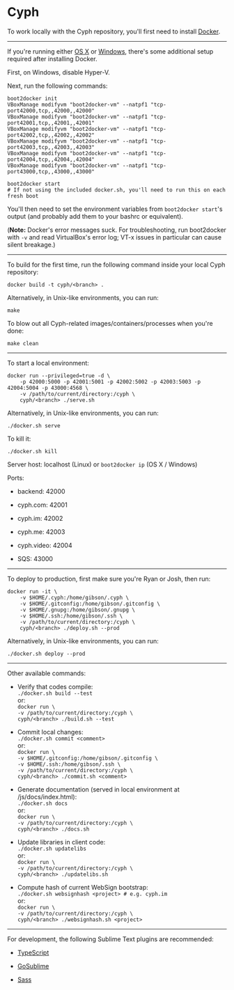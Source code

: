 # Cyph

To work locally with the Cyph repository, you'll first need to install [Docker](http://www.docker.com/).

---

If you're running either [OS X](https://docs.docker.com/installation/mac/) or [Windows](https://docs.docker.com/installation/windows/), there's some additional setup required after installing Docker.

First, on Windows, disable Hyper-V.

Next, run the following commands:

	boot2docker init
	VBoxManage modifyvm "boot2docker-vm" --natpf1 "tcp-port42000,tcp,,42000,,42000"
	VBoxManage modifyvm "boot2docker-vm" --natpf1 "tcp-port42001,tcp,,42001,,42001"
	VBoxManage modifyvm "boot2docker-vm" --natpf1 "tcp-port42002,tcp,,42002,,42002"
	VBoxManage modifyvm "boot2docker-vm" --natpf1 "tcp-port42003,tcp,,42003,,42003"
	VBoxManage modifyvm "boot2docker-vm" --natpf1 "tcp-port42004,tcp,,42004,,42004"
	VBoxManage modifyvm "boot2docker-vm" --natpf1 "tcp-port43000,tcp,,43000,,43000"
	
	boot2docker start
	# If not using the included docker.sh, you'll need to run this on each fresh boot
	
You'll then need to set the environment variables from `boot2docker start`'s output (and probably add them to your bashrc or equivalent).

(**Note:** Docker's error messages suck. For troubleshooting, run boot2docker with `-v` and read VirtualBox's error log; VT-x issues in particular can cause silent breakage.)

---

To build for the first time, run the following command inside your local Cyph repository:

	docker build -t cyph/<branch> .

Alternatively, in Unix-like environments, you can run:

	make

To blow out all Cyph-related images/containers/processes when you're done:

	make clean

---

To start a local environment:

	docker run --privileged=true -d \
		-p 42000:5000 -p 42001:5001 -p 42002:5002 -p 42003:5003 -p 42004:5004 -p 43000:4568 \
		-v /path/to/current/directory:/cyph \
		cyph/<branch> ./serve.sh

Alternatively, in Unix-like environments, you can run:

	./docker.sh serve

To kill it:

	./docker.sh kill

Server host: localhost (Linux) or `boot2docker ip` (OS X / Windows)

Ports:

* backend: 42000

* cyph.com: 42001

* cyph.im: 42002

* cyph.me: 42003

* cyph.video: 42004

* SQS: 43000

---

To deploy to production, first make sure you're Ryan or Josh, then run:

	docker run -it \
		-v $HOME/.cyph:/home/gibson/.cyph \
		-v $HOME/.gitconfig:/home/gibson/.gitconfig \
		-v $HOME/.gnupg:/home/gibson/.gnupg \
		-v $HOME/.ssh:/home/gibson/.ssh \
		-v /path/to/current/directory:/cyph \
		cyph/<branch> ./deploy.sh --prod

Alternatively, in Unix-like environments, you can run:

	./docker.sh deploy --prod

---

Other available commands:

* Verify that codes compile:  
	`./docker.sh build --test`  
	or:  
	`docker run \`  
	`-v /path/to/current/directory:/cyph \`  
	`cyph/<branch> ./build.sh --test`

* Commit local changes:  
	`./docker.sh commit <comment>`  
	or:  
	`docker run \`  
	`-v $HOME/.gitconfig:/home/gibson/.gitconfig \`  
	`-v $HOME/.ssh:/home/gibson/.ssh \`  
	`-v /path/to/current/directory:/cyph \`  
	`cyph/<branch> ./commit.sh <comment>`

* Generate documentation (served in local environment at /js/docs/index.html):  
	`./docker.sh docs`  
	or:  
	`docker run \`  
	`-v /path/to/current/directory:/cyph \`  
	`cyph/<branch> ./docs.sh`

* Update libraries in client code:  
	`./docker.sh updatelibs`  
	or:  
	`docker run \`  
	`-v /path/to/current/directory:/cyph \`  
	`cyph/<branch> ./updatelibs.sh`

* Compute hash of current WebSign bootstrap:  
	`./docker.sh websignhash <project> # e.g. cyph.im`  
	or:  
	`docker run \`  
	`-v /path/to/current/directory:/cyph \`  
	`cyph/<branch> ./websignhash.sh <project>`

---

For development, the following Sublime Text plugins are recommended:

* [TypeScript](https://packagecontrol.io/packages/TypeScript)

* [GoSublime](https://packagecontrol.io/packages/GoSublime)

* [Sass](https://packagecontrol.io/packages/Sass)
